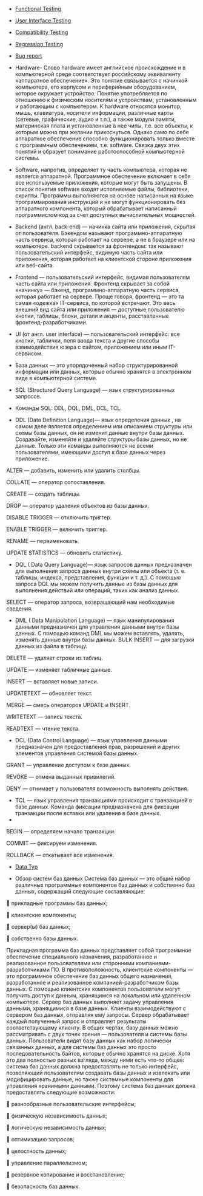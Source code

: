 - [Functional Testing](https://xbsoftware.ru/testirovanie-po/polnij-tsykl/functional-test/)
- [User Interface Testing](https://testmatick.com/ru/our-qa-services/user-interface-testing-services/)
- [Compatibility Testing](https://kartaslov.ru/%D0%BA%D0%B0%D1%80%D1%82%D0%B0-%D0%B7%D0%BD%D0%B0%D0%BD%D0%B8%D0%B9/%D0%A2%D0%B5%D1%81%D1%82%D0%B8%D1%80%D0%BE%D0%B2%D0%B0%D0%BD%D0%B8%D0%B5+%D1%81%D0%BE%D0%B2%D0%BC%D0%B5%D1%81%D1%82%D0%B8%D0%BC%D0%BE%D1%81%D1%82%D0%B8)
- [Regression Testing](https://otus.ru/journal/chto-nuzhno-znat-o-regressionnom-testirovanii/)
- [Bug report](https://blog.skillfactory.ru/glossary/bag-report/)




- Hardware- Слово hardware имеет английское происхождение и в компьютерной среде соответствует российскому эквиваленту «аппаратное обеспечение». Это понятие связывается с начинкой компьютера, его корпусом и периферийным оборудованием, которое окружает устройство. Понятие употребляется по отношению к физическим носителям и устройствам, установленным и работающим с компьютером. К hardware относятся монитор, мышь, клавиатура, носители информации, различные карты (сетевые, графические, аудио и т.п.), а также модули памяти, материнская плата и установленные в нее чипы, т.е. все объекты, к которым можно при желании прикоснуться. Однако само по себе аппаратное обеспечение способно функционировать только вместе с программным обеспечением, т.е. software. Связка двух этих понятий и образует понимание работоспособной компьютерной системы.
- Software, напротив, определяет ту часть компьютера, которая не является аппаратной. Программное обеспечение включает в себя все используемые приложения, которые могут быть запущены. В список понятия software входят исполняемые файлы, библиотеки, скрипты. Программы выполняются на основе написанных на языке программирования инструкций и не могут функционировать без аппаратного компонента, который обрабатывает написанный программистом код за счет доступных вычислительных мощностей.
- Backend (англ. back-end) — начинка сайта или приложения, скрытая от пользователя. Бэкендом называют программно-аппаратную часть сервиса, которая работает на сервере, а не в браузере или на компьютере. backend скрывается за фронтендом: так называют пользовательский интерфейс, видимую часть сайта или приложения, которая работает на клиентской стороне приложения или веб-сайта.
- Frontend  — пользовательский интерфейс, видимая пользователям часть сайта или приложения. Фронтенд скрывает за собой «начинку» — бэкенд, программно-аппаратную часть сервиса, которая работает на сервере.
Проще говоря, фронтенд — это та самая «одежка» IT-сервиса, по которой встречают. Это весь внешний вид сайта или приложения — доступные пользователю кнопки, таблицы, блоки, детали и акценты, расставленные фронтенд-разработчиками.
- UI (от англ. user interface) — пользовательский интерфейс: все кнопки, таблички, поля ввода текста и другие способы взаимодействия юзера с сайтом, приложением или иным IT-сервисом.


- База данных — это упорядоченный набор структурированной информации или данных, которые обычно хранятся в электронном виде в компьютерной системе. 

- SQL (Structured Query Language) — язык структурированных запросов.

- Команды SQL: DDL, DQL, DML, DCL, TCL.
- DDL (Data Definition Language)— язык определения данных , на самом деле является определением или описанием структуры или схемы базы данных, он не изменит данные внутри базы данных. Создавайте, изменяйте и удаляйте структуры базы данных, но не данные. Только эти команды выполняются не всеми пользователями, имеющими доступ к базе данных через приложение.

ALTER — добавить, изменить или удалить столбцы.

COLLATE — оператор сопоставления.

CREATE — создать таблицы.

DROP — оператор удаления объектов из базы данных.

DISABLE TRIGGER — отключить триггер.

ENABLE TRIGGER — включить триггер.

RENAME — переименовать.

UPDATE STATISTICS — обновить статистику.


- DQL ( Data Query Language)— язык запросов данных предназначен для выполнения запроса данных внутри схемы или объекта (т. е. таблицы, индекса, представления, функции и т. д.). С помощью запроса DQL мы можем получить данные из базы данных для выполнения действий или операций, таких как анализ данных.

SELECT — оператор запроса, возвращающий нам необходимые сведения.

- DML ( Data Manipulation Language) — язык манипулирования данными предназначен для управления данными внутри базы данных. С помощью команд DML мы можем вставлять, удалять, изменять данные внутри базы данных.
BULK INSERT — для загрузки данных из файла в таблицу.


DELETE — удаляет строки из таблиц.

UPDATE — изменяет табличные данные.

INSERT — вставляет новые записи.

UPDATETEXT — обновляет текст.

MERGE — смесь операторов UPDATE и INSERT.

WRITETEXT — запись текста.

READTEXT — чтение текста.

- DCL (Data Control Language) — язык управления данными предназначен для предоставления прав, разрешений и других элементов управления системой базы данных.
 
GRANT — управление доступом к базе данных.

REVOKE — отмена выданных привилегий.

DENY — отнимает у пользователя возможность выполнять действия.


- TCL — язык управления транзакциями происходит с транзакцией в базе данных. Команда фиксации предназначена для фиксации транзакции после вставки или удаления в базе данных.
-   
BEGIN — определяем начало транзакции.

COMMIT — фиксируем изменения.

ROLLBACK — откатывает все изменения.


- [Data Typ](https://metanit.com/sql/sqlserver/3.3.php)

- Обзор систем баз данных 
Система баз данных — это общий набор различных программных компонентов баз 
данных и собственно баз данных, содержащий следующие составляющие:

 прикладные программы баз данных; 

 клиентские компоненты; 
 
 сервер(ы) баз данных; 

 собственно базы данных. 

Прикладная программа баз данных представляет собой программное обеспечение 
специального назначения, разработанное и реализованное пользователями или сторонними компаниями-разработчиками ПО. В противоположность, клиентские компоненты — это программное обеспечение баз данных общего назначения, разработанное и реализованное компанией-разработчиком базы данных. С помощью клиентских компонентов пользователи могут получить доступ к данным, хранящимся на локальном или удаленном компьютере. 
Сервер баз данных выполняет задачу управления данными, хранящимися в базе данных. Клиенты взаимодействуют с сервером баз данных, отправляя ему запросы. 
Сервер обрабатывает каждый полученный запрос и отправляет результаты соответствующему клиенту. 
В общих чертах, базу данных можно рассматривать с двух точек зрения — пользователя и системы базы данных. Пользователи видят базу данных как набор логически связанных данных, а для системы баз данных это просто последовательность байтов, которые обычно хранятся на диске. Хотя это два полностью разных взгляда, между ними есть что-то общее: система баз данных должна предоставлять не только интерфейс, позволяющий пользователям создавать базы данных и извлекать или модифицировать данные, но также системные компоненты для управления хранимыми данными. Поэтому система баз данных должна предоставлять следующие возможности: 

 разнообразные пользовательские интерфейсы; 

 физическую независимость данных; 

 логическую независимость данных; 

 оптимизацию запросов; 

 целостность данных; 

 управление параллелизмом; 

 резервное копирование и восстановление; 

 безопасность баз данных. 
 
